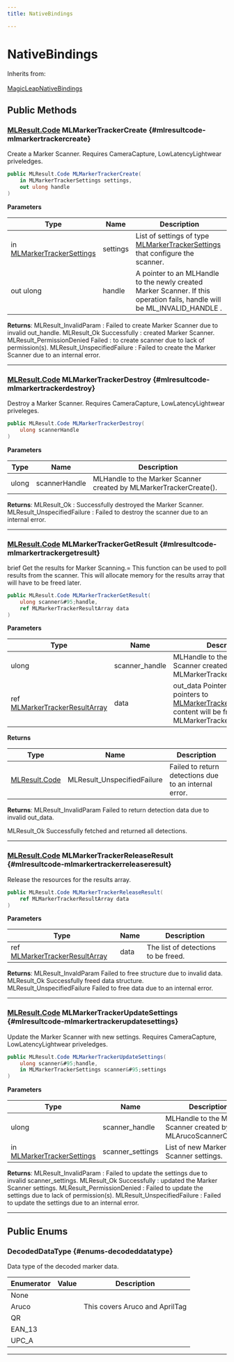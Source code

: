 ```yaml
---
title: NativeBindings

---
```


# NativeBindings







Inherits from: <br></br>[MagicLeapNativeBindings](/versioned_docs/version-22-May-2023/unity-api/api/UnityEngine.XR.MagicLeap.Native/MagicLeapNativeBindings/UnityEngine.XR.MagicLeap.Native.MagicLeapNativeBindings.md)




## Public Methods

### [MLResult.Code](/versioned_docs/version-22-May-2023/unity-api/api/UnityEngine.XR.MagicLeap/UnityEngine.XR.MagicLeap.MLResult.md#enums-code) MLMarkerTrackerCreate {#mlresultcode-mlmarkertrackercreate}

Create a Marker Scanner. Requires CameraCapture, LowLatencyLightwear priveledges. 

```csharp
public MLResult.Code MLMarkerTrackerCreate(
    in MLMarkerTrackerSettings settings,
    out ulong handle
)
```


**Parameters**

| Type | Name  | Description  | 
|--|--|--|
| in [MLMarkerTrackerSettings](/versioned_docs/version-22-May-2023/unity-api/api/UnityEngine.XR.MagicLeap/MLMarkerTracker/NativeBindings/UnityEngine.XR.MagicLeap.MLMarkerTracker.NativeBindings.MLMarkerTrackerSettings.md) |settings|List of settings of type  [MLMarkerTrackerSettings](/versioned_docs/version-22-May-2023/unity-api/api/UnityEngine.XR.MagicLeap/MLMarkerTracker/NativeBindings/UnityEngine.XR.MagicLeap.MLMarkerTracker.NativeBindings.MLMarkerTrackerSettings.md)  that configure the scanner. |
| out ulong |handle|A pointer to an   MLHandle   to the newly created Marker Scanner. If this operation fails, handle will be   ML&#95;INVALID&#95;HANDLE  . |






**Returns**:   MLResult&#95;InvalidParam  : Failed to create Marker Scanner due to invalid out&#95;handle.   MLResult&#95;Ok Successfully  : created Marker Scanner.   MLResult&#95;PermissionDenied Failed  : to create scanner due to lack of permission(s).   MLResult&#95;UnspecifiedFailure  : Failed to create the Marker Scanner due to an internal error. 



-----------

### [MLResult.Code](/versioned_docs/version-22-May-2023/unity-api/api/UnityEngine.XR.MagicLeap/UnityEngine.XR.MagicLeap.MLResult.md#enums-code) MLMarkerTrackerDestroy {#mlresultcode-mlmarkertrackerdestroy}

Destroy a Marker Scanner. Requires CameraCapture, LowLatencyLightwear priveleges. 

```csharp
public MLResult.Code MLMarkerTrackerDestroy(
    ulong scannerHandle
)
```


**Parameters**

| Type | Name  | Description  | 
|--|--|--|
| ulong |scannerHandle|MLHandle to the Marker Scanner created by MLMarkerTrackerCreate(). |






**Returns**:   MLResult&#95;Ok  : Successfully destroyed the Marker Scanner.
  MLResult&#95;UnspecifiedFailure  : Failed to destroy the scanner due to an internal error. 



-----------

### [MLResult.Code](/versioned_docs/version-22-May-2023/unity-api/api/UnityEngine.XR.MagicLeap/UnityEngine.XR.MagicLeap.MLResult.md#enums-code) MLMarkerTrackerGetResult {#mlresultcode-mlmarkertrackergetresult}

brief Get the results for Marker Scanning.= This function can be used to poll results from the scanner. This will allocate memory for the results array that will have to be freed later. 

```csharp
public MLResult.Code MLMarkerTrackerGetResult(
    ulong scanner&#95;handle,
    ref MLMarkerTrackerResultArray data
)
```


**Parameters**

| Type | Name  | Description  | 
|--|--|--|
| ulong |scanner&#95;handle|  MLHandle   to the Marker Scanner created by MLMarkerTrackerCreate(). |
| ref [MLMarkerTrackerResultArray](/versioned_docs/version-22-May-2023/unity-api/api/UnityEngine.XR.MagicLeap/MLMarkerTracker/NativeBindings/UnityEngine.XR.MagicLeap.MLMarkerTracker.NativeBindings.MLMarkerTrackerResultArray.md) |data|out&#95;data Pointer to an array of pointers to [MLMarkerTrackerResult](/versioned_docs/version-22-May-2023/unity-api/api/UnityEngine.XR.MagicLeap/MLMarkerTracker/NativeBindings/UnityEngine.XR.MagicLeap.MLMarkerTracker.NativeBindings.MLMarkerTrackerResult.md). The content will be freed by the MLMarkerTrackerReleaseResult. |



**Returns**

| Type | Name | Description | 
|--|--|--|
| [MLResult.Code](/versioned_docs/version-22-May-2023/unity-api/api/UnityEngine.XR.MagicLeap/UnityEngine.XR.MagicLeap.MLResult.md#enums-code) |MLResult&#95;UnspecifiedFailure|Failed to return detections due to an internal error. |




**Returns**: MLResult&#95;InvalidParam Failed to return detection data due to invalid out&#95;data. 

MLResult&#95;Ok Successfully fetched and returned all detections. 



-----------

### [MLResult.Code](/versioned_docs/version-22-May-2023/unity-api/api/UnityEngine.XR.MagicLeap/UnityEngine.XR.MagicLeap.MLResult.md#enums-code) MLMarkerTrackerReleaseResult {#mlresultcode-mlmarkertrackerreleaseresult}

Release the resources for the results array. 

```csharp
public MLResult.Code MLMarkerTrackerReleaseResult(
    ref MLMarkerTrackerResultArray data
)
```


**Parameters**

| Type | Name  | Description  | 
|--|--|--|
| ref [MLMarkerTrackerResultArray](/versioned_docs/version-22-May-2023/unity-api/api/UnityEngine.XR.MagicLeap/MLMarkerTracker/NativeBindings/UnityEngine.XR.MagicLeap.MLMarkerTracker.NativeBindings.MLMarkerTrackerResultArray.md) |data|The list of detections to be freed.|






**Returns**: MLResult&#95;InvaldParam Failed to free structure due to invalid data. MLResult&#95;Ok Successfully freed data structure. MLResult&#95;UnspecifiedFailure Failed to free data due to an internal error. 



-----------

### [MLResult.Code](/versioned_docs/version-22-May-2023/unity-api/api/UnityEngine.XR.MagicLeap/UnityEngine.XR.MagicLeap.MLResult.md#enums-code) MLMarkerTrackerUpdateSettings {#mlresultcode-mlmarkertrackerupdatesettings}

Update the Marker Scanner with new settings. Requires CameraCapture, LowLatencyLightwear priveledges. 

```csharp
public MLResult.Code MLMarkerTrackerUpdateSettings(
    ulong scanner&#95;handle,
    in MLMarkerTrackerSettings scanner&#95;settings
)
```


**Parameters**

| Type | Name  | Description  | 
|--|--|--|
| ulong |scanner&#95;handle|MLHandle to the Marker Scanner created by MLArucoScannerCreate(). |
| in [MLMarkerTrackerSettings](/versioned_docs/version-22-May-2023/unity-api/api/UnityEngine.XR.MagicLeap/MLMarkerTracker/NativeBindings/UnityEngine.XR.MagicLeap.MLMarkerTracker.NativeBindings.MLMarkerTrackerSettings.md) |scanner&#95;settings|List of new Marker Scanner settings. |






**Returns**:   MLResult&#95;InvalidParam  : Failed to update the settings due to invalid scanner&#95;settings.   MLResult&#95;Ok Successfully  : updated the Marker Scanner settings.   MLResult&#95;PermissionDenied  : Failed to update the settings due to lack of permission(s).   MLResult&#95;UnspecifiedFailure  : Failed to update the settings due to an internal error. 



-----------

## Public Enums

### DecodedDataType {#enums-decodeddatatype}

Data type of the decoded marker data. 

| Enumerator | Value | Description |
| ---------- | ----- | ----------- |
| None | |   |
| Aruco | | This covers Aruco and AprilTag   |
| QR | |   |
| EAN_13 | |   |
| UPC_A | |   |








-----------


